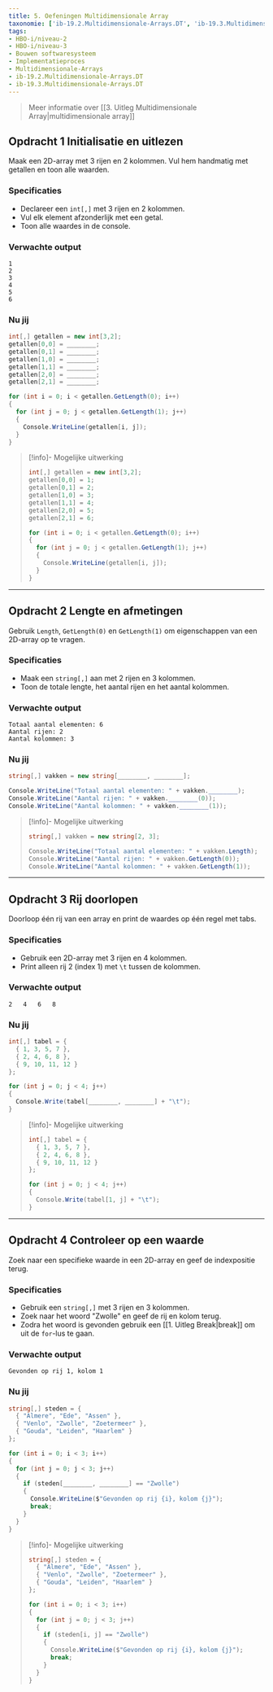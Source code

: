 ```yaml
---
title: 5. Oefeningen Multidimensionale Array
taxonomie: ['ib-19.2.Multidimensionale-Arrays.DT', 'ib-19.3.Multidimensionale-Arrays.DT']
tags:
- HBO-i/niveau-2
- HBO-i/niveau-3
- Bouwen softwaresysteem
- Implementatieproces
- Multidimensionale-Arrays
- ib-19.2.Multidimensionale-Arrays.DT
- ib-19.3.Multidimensionale-Arrays.DT
---
```


> Meer informatie over [[3. Uitleg Multidimensionale Array|multidimensionale array]]

## Opdracht 1 Initialisatie en uitlezen
Maak een 2D-array met 3 rijen en 2 kolommen. Vul hem handmatig met getallen en toon alle waarden.

### Specificaties
- Declareer een `int[,]` met 3 rijen en 2 kolommen.
- Vul elk element afzonderlijk met een getal.
- Toon alle waardes in de console.

### Verwachte output
```
1
2
3
4
5
6
```

### Nu jij
```csharp
int[,] getallen = new int[3,2];
getallen[0,0] = ________;
getallen[0,1] = ________;
getallen[1,0] = ________;
getallen[1,1] = ________;
getallen[2,0] = ________;
getallen[2,1] = ________;

for (int i = 0; i < getallen.GetLength(0); i++)
{
  for (int j = 0; j < getallen.GetLength(1); j++)
  {
    Console.WriteLine(getallen[i, j]);
  }
}
```

> [!info]- Mogelijke uitwerking
> ```csharp
> int[,] getallen = new int[3,2];
> getallen[0,0] = 1;
> getallen[0,1] = 2;
> getallen[1,0] = 3;
> getallen[1,1] = 4;
> getallen[2,0] = 5;
> getallen[2,1] = 6;
> 
> for (int i = 0; i < getallen.GetLength(0); i++)
> {
>   for (int j = 0; j < getallen.GetLength(1); j++)
>   {
>     Console.WriteLine(getallen[i, j]);
>   }
> }
> ```

---

## Opdracht 2 Lengte en afmetingen
Gebruik `Length`, `GetLength(0)` en `GetLength(1)` om eigenschappen van een 2D-array op te vragen.

### Specificaties
- Maak een `string[,]` aan met 2 rijen en 3 kolommen.
- Toon de totale lengte, het aantal rijen en het aantal kolommen.

### Verwachte output
```
Totaal aantal elementen: 6
Aantal rijen: 2
Aantal kolommen: 3
```

### Nu jij
```csharp
string[,] vakken = new string[________, ________];

Console.WriteLine("Totaal aantal elementen: " + vakken.________);
Console.WriteLine("Aantal rijen: " + vakken.________(0));
Console.WriteLine("Aantal kolommen: " + vakken.________(1));
```

> [!info]- Mogelijke uitwerking
> ```csharp
> string[,] vakken = new string[2, 3];
> 
> Console.WriteLine("Totaal aantal elementen: " + vakken.Length);
> Console.WriteLine("Aantal rijen: " + vakken.GetLength(0));
> Console.WriteLine("Aantal kolommen: " + vakken.GetLength(1));
> ```

---

## Opdracht 3 Rij doorlopen
Doorloop één rij van een array en print de waardes op één regel met tabs.

### Specificaties
- Gebruik een 2D-array met 3 rijen en 4 kolommen.
- Print alleen rij 2 (index 1) met `\t` tussen de kolommen.

### Verwachte output
```
2	4	6	8
```

### Nu jij
```csharp
int[,] tabel = {
  { 1, 3, 5, 7 },
  { 2, 4, 6, 8 },
  { 9, 10, 11, 12 }
};

for (int j = 0; j < 4; j++)
{
  Console.Write(tabel[________, ________] + "\t");
}
```

> [!info]- Mogelijke uitwerking
> ```csharp
> int[,] tabel = {
>   { 1, 3, 5, 7 },
>   { 2, 4, 6, 8 },
>   { 9, 10, 11, 12 }
> };
> 
> for (int j = 0; j < 4; j++)
> {
>   Console.Write(tabel[1, j] + "\t");
> }
> ```

---

## Opdracht 4 Controleer op een waarde
Zoek naar een specifieke waarde in een 2D-array en geef de indexpositie terug.

### Specificaties
- Gebruik een `string[,]` met 3 rijen en 3 kolommen.
- Zoek naar het woord "Zwolle" en geef de rij en kolom terug.
- Zodra het woord is gevonden gebruik een [[1. Uitleg Break|break]] om uit de `for`-lus te gaan.

### Verwachte output
```
Gevonden op rij 1, kolom 1
```

### Nu jij
```csharp
string[,] steden = {
  { "Almere", "Ede", "Assen" },
  { "Venlo", "Zwolle", "Zoetermeer" },
  { "Gouda", "Leiden", "Haarlem" }
};

for (int i = 0; i < 3; i++)
{
  for (int j = 0; j < 3; j++)
  {
    if (steden[________, ________] == "Zwolle")
    {
      Console.WriteLine($"Gevonden op rij {i}, kolom {j}");
      break;
    }
  }
}
```

> [!info]- Mogelijke uitwerking
> ```csharp
> string[,] steden = {
>   { "Almere", "Ede", "Assen" },
>   { "Venlo", "Zwolle", "Zoetermeer" },
>   { "Gouda", "Leiden", "Haarlem" }
> };
> 
> for (int i = 0; i < 3; i++)
> {
>   for (int j = 0; j < 3; j++)
>   {
>     if (steden[i, j] == "Zwolle")
>     {
>       Console.WriteLine($"Gevonden op rij {i}, kolom {j}");
>       break;
>     }
>   }
> }
> ```
